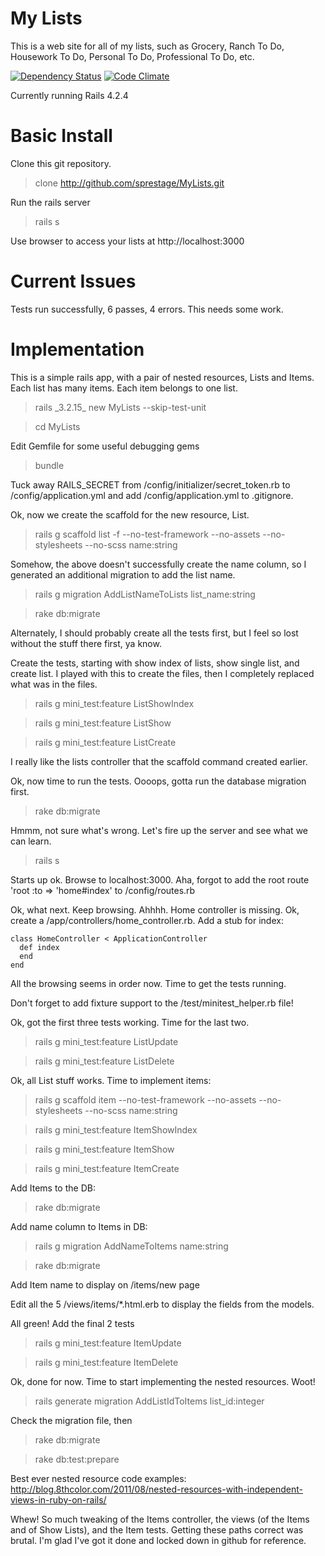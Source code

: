 My Lists
=======

This is a web site for all of my lists, such as Grocery, Ranch To Do, Housework To Do, Personal To Do, Professional To Do, etc.

[![Dependency Status](https://gemnasium.com/sprestage/MyLists.svg)](https://gemnasium.com/sprestage/MyLists)
[![Code Climate](https://codeclimate.com/github/sprestage/MyLists.png)](https://codeclimate.com/github/sprestage/MyLists)

Currently running Rails 4.2.4

Basic Install
=======
Clone this git repository.
  > clone http://github.com/sprestage/MyLists.git

Run the rails server
  > rails s

Use browser to access your lists at http://localhost:3000


Current Issues
=======
Tests run successfully, 6 passes, 4 errors.  This needs some work.


Implementation
=======
This is a simple rails app, with a pair of nested resources, Lists and Items.  Each list has many items.  Each item belongs to one list.

  > rails \_3.2.15\_ new MyLists --skip-test-unit

  > cd MyLists

Edit Gemfile for some useful debugging gems

  > bundle

Tuck away RAILS_SECRET from /config/initializer/secret_token.rb to /config/application.yml and add /config/application.yml to .gitignore.

Ok, now we create the scaffold for the new resource, List.

  > rails g scaffold list -f --no-test-framework --no-assets --no-stylesheets --no-scss name:string

Somehow, the above doesn't successfully create the name column, so I generated an additional migration to add the list name.

  > rails g migration AddListNameToLists list_name:string

  > rake db:migrate

Alternately, I should probably create all the tests first, but I feel so lost without the stuff there first, ya know.

Create the tests, starting with show index of lists, show single list, and create list.  I played with this to create the files,
then I completely replaced what was in the files.
  > rails g mini_test:feature ListShowIndex

  > rails g mini_test:feature ListShow

  > rails g mini_test:feature ListCreate

I really like the lists controller that the scaffold command created earlier.

Ok, now time to run the tests.  Oooops, gotta run the database migration first.

  > rake db:migrate

Hmmm, not sure what's wrong.  Let's fire up the server and see what we can learn.

  > rails s

Starts up ok.  Browse to localhost:3000.  Aha, forgot to add the root route 'root :to => 'home#index' to /config/routes.rb

Ok, what next.  Keep browsing.  Ahhhh.  Home controller is missing.  Ok, create a /app/controllers/home_controller.rb.  Add
a stub for index:

	class HomeController < ApplicationController
	  def index
	  end
	end

All the browsing seems in order now.  Time to get the tests running.

Don't forget to add fixture support to the /test/minitest_helper.rb file!

Ok, got the first three tests working.  Time for the last two.
  > rails g mini_test:feature ListUpdate

  > rails g mini_test:feature ListDelete

Ok, all List stuff works.  Time to implement items:

  > rails g scaffold item --no-test-framework --no-assets --no-stylesheets --no-scss name:string

  > rails g mini_test:feature ItemShowIndex

  > rails g mini_test:feature ItemShow

  > rails g mini_test:feature ItemCreate

Add Items to the DB:
  > rake db:migrate

Add name column to Items in DB:
  > rails g migration AddNameToItems name:string

  > rake db:migrate

Add Item name to display on /items/new page

Edit all the 5 /views/items/*.html.erb to display the fields from the models.

All green!  Add the final 2 tests
  > rails g mini_test:feature ItemUpdate

  > rails g mini_test:feature ItemDelete

Ok, done for now.  Time to start implementing the nested resources.  Woot!

  > rails generate migration AddListIdToItems list_id:integer

Check the migration file, then
  > rake db:migrate

  > rake db:test:prepare

Best ever nested resource code examples: http://blog.8thcolor.com/2011/08/nested-resources-with-independent-views-in-ruby-on-rails/

Whew!  So much tweaking of the Items controller, the views (of the Items and of Show Lists), and the Item tests.  Getting
these paths correct was brutal.  I'm glad I've got it done and locked down in github for reference.


